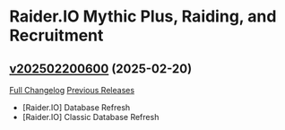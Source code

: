 # Raider.IO Mythic Plus, Raiding, and Recruitment

## [v202502200600](https://github.com/RaiderIO/raiderio-addon/tree/v202502200600) (2025-02-20)
[Full Changelog](https://github.com/RaiderIO/raiderio-addon/compare/v202502190600...v202502200600) [Previous Releases](https://github.com/RaiderIO/raiderio-addon/releases)

- [Raider.IO] Database Refresh  
- [Raider.IO] Classic Database Refresh  
